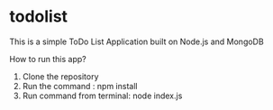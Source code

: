 # todolist
This is a simple ToDo List Application built on Node.js and MongoDB

How to run this app?
1) Clone the repository
2) Run the command : npm install
3) Run command from terminal: node index.js
